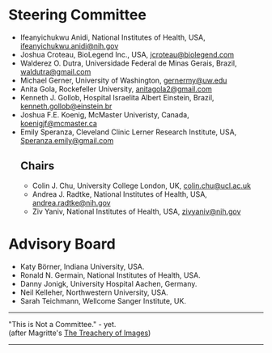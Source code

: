 # Steering Committee

* Ifeanyichukwu Anidi, National Institutes of Health, USA, [ifeanyichukwu.anidi@nih.gov](mailto:ifeanyichukwu.anidi@nih.gov)
* Joshua Croteau, BioLegend Inc., USA, [jcroteau@biolegend.com](mailto:jcroteau@biolegend.com)	
* Walderez O. Dutra, Universidade Federal de Minas Gerais, Brazil, [waldutra@gmail.com](mailto:waldutra@gmail.com)
* Michael Gerner, University of Washington, [gernermy@uw.edu](mailto:gernermy@uw.edu)
* Anita	Gola, Rockefeller University, [anitagola2@gmail.com](mailto:anitagola2@gmail.com)
* Kenneth J. Gollob, Hospital Israelita Albert Einstein, Brazil, [kenneth.gollob@einstein.br](mailto:kenneth.gollob@einstein.br)
* Joshua F.E. Koenig, McMaster Univeristy, Canada, [koenigjf@mcmaster.ca](mailto:koenigjf@mcmaster.ca)
* Emily	Speranza, Cleveland Clinic Lerner Research Institute, USA, [Speranza.emily@gmail.com](mailto:Speranza.emily@gmail.com)
  ## Chairs
  * Colin J. Chu, University College London, UK, [colin.chu@ucl.ac.uk](mailto:colin.chu@ucl.ac.uk)
  * Andrea J. Radtke, National Institutes of Health, USA,	[andrea.radtke@nih.gov](mailto:andrea.radtke@nih.gov)
  * Ziv Yaniv, National Institutes of Health, USA, [zivyaniv@nih.gov](mailto:zivyaniv@nih.gov)


# Advisory Board
* Katy Börner, Indiana University, USA.
* Ronald N. Germain, National Institutes of Health, USA.
* Danny	Jonigk, University Hospital Aachen, Germany.
* Neil Kelleher, Northwestern University, USA.
* Sarah Teichmann, Wellcome Sanger Institute, UK.

---

"This is Not a Committee."  - yet.  
(after Magritte's [The Treachery of Images](https://en.wikipedia.org/wiki/The_Treachery_of_Images))

---